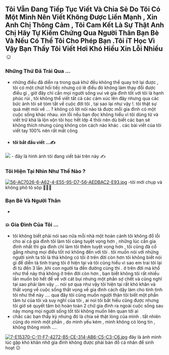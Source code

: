 ## Tôi Vẫn Đang Tiếp Tục Viết Và Chia Sẻ Do Tôi Có Một Mình Nên Viết Không Được Liền Mạnh , Xin Anh Chị Thông Cảm , Tôi Cam Kết Là Sự Thật Anh Chị Hãy Tự Kiểm Chứng Qua Người Thân Bạn Bè Và Nếu Có Thể Tôi Cho Phép Bạn .Tôi íT Học Vì Vậy Bạn Thấy Tôi Viết Hơi Khó Hiểu Xin Lỗi Nhiều ☺️


### Những Thứ Đã Trải Qua ...

- những điều đã diễn ra trong quá khứ đều không thể quay trở lại được , tôi có một chút hối tiếc nhưng có lẽ điều đó không làm thay đổi được điều gì , giờ đây chỉ cần mọi người sống vui vẻ gia đình tốt với tôi là hạnh phúc rùi , tôi không thể viết tất cả các cảm xúc lên đây nhưng qua các bức ảnh tôi sẽ tóm tắt về cuộc đời tôi , tại sao lại như vậy !. tôi thật sự quá mệt mỏi về ... ? không có lời nói nào tả được mỗi gia đình có một cuộc sống khác nhau. xin lỗi nếu bạn đọc không hiểu vì tôi dùng từ và viết trữ khá là lộn xộn tôi học hết lớp 4 thôi nên dù biết các bạn sẽ không thích  nhưng cũng không còn cách nào khác . các bài viết của tôi viết tay 100% nên rất mất công
- 
  #### tôi bắt đầu viết ...✍️
<img src="https://i.postimg.cc/vBCCKkvn/F6-DDA1-E4-8-E95-44-E2-B003-F3390-ED61418.jpg">
 - đây là hình ảnh tôi đang viết bài trên này ✍

 ### Tôi Hiện Tại Nhìn Như Thế Nào ?
  [![56-AC7026-6-A62-4-E55-95-D7-56-AEDBAC2-E93.jpg](https://i.postimg.cc/VNh1X3Fy/56-AC7026-6-A62-4-E55-95-D7-56-AEDBAC2-E93.jpg)](https://postimg.cc/DW1tTpD5)
  -tôi mới chụp và không phô tô sôp 👨🏻‍💻
  
### Bạn Bè Và Người Thân
 - 
### 💥 Gia Đình Của Tôi ...
- tôi không biết phải nói sao nữa mỗi nhà một hoàn cảnh tôi không đổ lỗi cho ai cả  gia đình tôi làm tôi càng tuyệt vọng hơn , những lúc cần gia đình nhất thì gia đình chỉ làm tôi thêm tuyệt vọng hơn , tôi cũng đã cố gắng nhưng mọi điều tốt nó không đến với tôi . tôi muốn nói với những người sinh ta tôi là thà không có tôi ở trên đời còn hơn tôi không biết nói gì để diễn tả tình trạng tôi ở hiện tại và tôi cũng hiểu vì sao em trai tôi lại đi tù đến 3 lần ,khi con người ta đến đường cùng thì . ở trên đời mà khổ như thế này thà không ở trên đời còn hơn , bạn biết không tôi rất nhiều lần muốn bỏ hết để về với cát bụi nhưng một phần sợ chết và cũng nghĩ tại sao phải làm vậy ... nói sơ qua như vậy tôi hiện tại rất khó khăn và thất vọng về cuộc sống thất vọng về gia đình cách dậy làm cho tính tình tôi như thế này .... qua đây tôi cũng muốn người thân tôi biết một phần tâm tư của tôi và suy nghĩ của tôi , ai noi tôi bất hiếu cũng được nhưng tôi giờ sẽ quyết tâm bỏ hoàn toàn 2 chữ gia đình ra ngoài cuộc sống sau này mong mọi người sống tốt tôi không muốn liên quan tới ai 
- chắc các bạn thấy kỳ nhưng đó là chia sẻ thật lòng của mình . tất nhiên cũng do mình một phần , do mình yếu kém , mình không có lòng tin , không thông minh ....

[![7-E15370-C-11-F7-4272-B5-CE-314-AB6-C5-C3-C6.jpg](https://i.postimg.cc/mrVkjFcD/7-E15370-C-11-F7-4272-B5-CE-314-AB6-C5-C3-C6.jpg)](https://postimg.cc/wty9TMQ8)
đây là ảnh mình lúc gặp khó khăn nhờ gia đình không được phải bán đồ cá nhân để sinh hoạt 😕

